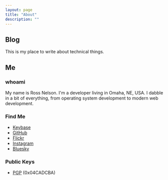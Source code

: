 ```yaml
---
layout: page
title: "About"
description: ""
---
```


## Blog

This is my place to write about technical things.

## Me

### whoami

My name is Ross Nelson. I'm a developer living in Omaha, NE, USA. I dabble in a 
bit of everything, from operating system development to modern web development.

### Find Me

+ [Keybase](https://keybase.io/rnelson)
+ [GitHub](https://github.com/rnelson)
+ [Flickr](http://flickr.com/photos/rossn)
+ [Instagram](https://instagram.com/rossnelson84)
+ [Bluesky](https://bsky.app/profile/libexec.net)

### Public Keys

+ [PGP](http://pgp.mit.edu:11371/pks/lookup?op=get&search=0x33E5C81B04CADCBA) (0x04CADCBA)
